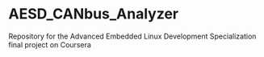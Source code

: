 # AESD_CANbus_Analyzer
Repository for the Advanced Embedded Linux Development Specialization final project on Coursera
